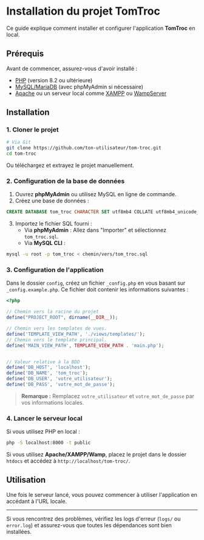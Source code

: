 # Installation du projet TomTroc

Ce guide explique comment installer et configurer l'application **TomTroc** en local.

## Prérequis

Avant de commencer, assurez-vous d'avoir installé :

- [PHP](https://www.php.net/) (version 8.2 ou ultérieure)
- [MySQL/MariaDB](https://mariadb.org/) (avec phpMyAdmin si nécessaire)
- [Apache](https://httpd.apache.org/) ou un serveur local comme [XAMPP](https://www.apachefriends.org/fr/index.html) ou [WampServer](https://www.wampserver.com/)

## Installation

### 1. Cloner le projet

```sh
# Via Git
git clone https://github.com/ton-utilisateur/tom-troc.git
cd tom-troc
```

Ou téléchargez et extrayez le projet manuellement.

### 2. Configuration de la base de données

1. Ouvrez **phpMyAdmin** ou utilisez MySQL en ligne de commande.
2. Créez une base de données :

```sql
CREATE DATABASE tom_troc CHARACTER SET utf8mb4 COLLATE utf8mb4_unicode_ci;
```

3. Importez le fichier SQL fourni :
   - Via **phpMyAdmin** : Allez dans "Importer" et sélectionnez `tom_troc.sql`.
   - Via **MySQL CLI** :

```sh
mysql -u root -p tom_troc < chemin/vers/tom_troc.sql
```

### 3. Configuration de l'application

Dans le dossier `config`, créez un fichier `_config.php` en vous basant sur `_config.example.php`. Ce fichier doit contenir les informations suivantes :

```php
<?php

// Chemin vers la racine du projet
define("PROJECT_ROOT", dirname(__DIR__));

// Chemin vers les templates de vues.
define('TEMPLATE_VIEW_PATH', './views/templates/');
// Chemin vers le template principal.
define('MAIN_VIEW_PATH', TEMPLATE_VIEW_PATH . 'main.php');


// Valeur relative à la BDD
define('DB_HOST', 'localhost');
define('DB_NAME', 'tom_troc');
define('DB_USER', 'votre_utilisateur');
define('DB_PASS', 'votre_mot_de_passe');
```

> **Remarque :** Remplacez `votre_utilisateur` et `votre_mot_de_passe` par vos informations locales.

### 4. Lancer le serveur local

Si vous utilisez PHP en local :

```sh
php -S localhost:8000 -t public
```

Si vous utilisez **Apache/XAMPP/Wamp**, placez le projet dans le dossier `htdocs` et accédez à `http://localhost/tom-troc/`.

## Utilisation

Une fois le serveur lancé, vous pouvez commencer à utiliser l'application en accédant à l'URL locale.

---

Si vous rencontrez des problèmes, vérifiez les logs d'erreur (`logs/` ou `error.log`) et assurez-vous que toutes les dépendances sont bien installées.

